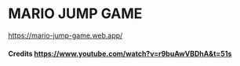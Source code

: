 # MARIO JUMP GAME 

https://mario-jump-game.web.app/

#### Credits https://www.youtube.com/watch?v=r9buAwVBDhA&t=51s


